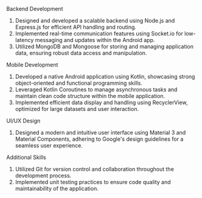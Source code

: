 Backend Development
1. Designed and developed a scalable backend using Node.js and Express.js for efficient API handling and routing.
2. Implemented real-time communication features using Socket.io for low-latency messaging and updates within the Android app.
3. Utilized MongoDB and Mongoose for storing and managing application data, ensuring robust data access and manipulation.
   
Mobile Development
1. Developed a native Android application using Kotlin, showcasing strong object-oriented and functional programming skills.
2. Leveraged Kotlin Coroutines to manage asynchronous tasks and maintain clean code structure within the mobile application.
3. Implemented efficient data display and handling using RecyclerView, optimized for large datasets and user interaction.
   
UI/UX Design
1. Designed a modern and intuitive user interface using Material 3 and Material Components, adhering to Google's design guidelines for a seamless user experience.
   
Additional Skills
1. Utilized Git for version control and collaboration throughout the development process.
2. Implemented unit testing practices to ensure code quality and maintainability of the application.
